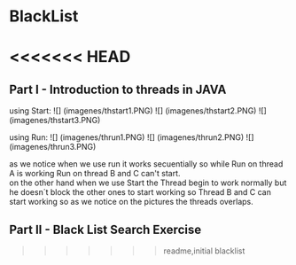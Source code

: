 # BlackList
<<<<<<< HEAD
=======
## Part I - Introduction to threads in JAVA
using Start:
![] (imagenes/thstart1.PNG)
![] (imagenes/thstart2.PNG)
![] (imagenes/thstart3.PNG)  
  
using Run:
![] (imagenes/thrun1.PNG)
![] (imagenes/thrun2.PNG)
![] (imagenes/thrun3.PNG)  
  
as we notice when we use run it works secuentially so while Run on thread A is working Run on thread B and C can't start.  
on the other hand when we use Start the Thread begin to work normally but he doesn´t block the other ones to start working so Thread B and C can start working
so as we notice on the pictures the threads overlaps.

## Part II - Black List Search Exercise 
>>>>>>> readme,initial blacklist
